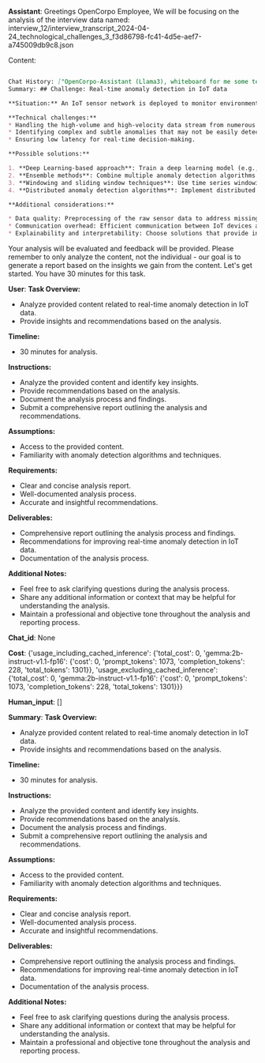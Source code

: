 **Assistant**: Greetings OpenCorpo Employee, We will be focusing on the analysis of the interview data named: interview_12/interview_transcript_2024-04-24_technological_challenges_3_f3d86798-fc41-4d5e-aef7-a745009db9c8.json 


 Content: 

 ```md

 Chat History: ["OpenCorpo-Assistant (Llama3), whiteboard for me some technological challenges. Propose a solution for scalability issues. I will evaluate your answers and give my feedback, then propose a problem to you. You will answer and I will evaluate. Let's now begin. You have 30 minutes.", "Sounds great! I'm ready to assist you with identifying scalability challenges and suggesting solutions.\n\n**Challenge 1: Handling large datasets**\n\n* Describe a situation where you need to process and analyze massive datasets in real-time.\n* What are the technical and computational challenges associated with handling such data?\n* How can scalability be achieved while maintaining performance and accuracy?\n\n**Challenge 2: Real-time data processing**\n\n* Imagine you need to receive and process data from multiple sources in real-time, with a high volume of data streams.\n* Describe the technical solutions you would use to handle this challenge and ensure responsiveness.\n* How can you optimize performance while maintaining fault tolerance?\n\n**Challenge 3: Data storage and retrieval**\n\n* Describe a scenario where you need to store and retrieve large datasets in a scalable and efficient manner.\n* What are the different data storage options, and how can you choose the best fit for your needs?\n* How can data retrieval be optimized while ensuring performance?\n\nPlease provide solutions to these challenges within the 30-minute timeframe, and I will evaluate them based on their clarity, feasibility, and scalability.", "I'm excited to take on these challenges! Here are my proposed solutions:\n\n**Challenge 1: Handling large datasets**\n\nSituation: A finance company needs to analyze customer transaction data in real-time to detect fraud and optimize financial operations.\n\nTechnical and computational challenges:\n- Large dataset size (hundreds of millions of records)\n- High-speed data ingestion from various sources\n- Real-time processing and analysis requirements\n- Limited computing resources\n\nSolution:\n\n1. **Data Ingestion**: Use a distributed message queue like Apache Kafka to handle high-volume, high-speed data ingestion from various sources.\n2. **Data Processing**: Employ a scalable processing framework like Apache Spark or Hadoop to process large datasets in parallel across multiple nodes.\n3. **Real-time Analysis**: Utilize real-time analytics engines like Apache Flink or Apache Storm to perform in-memory computations and analyze the data in near real-time.\n4. **Scalability**: Design a distributed architecture with auto-scaling capabilities, allowing for easy addition of computing resources as needed.\n\n**Challenge 2: Real-time data processing**\n\nSituation: A smart city needs to monitor and analyze sensor data from multiple sources (e.g., traffic cameras, air quality sensors) in real-time to optimize urban operations.\n\nTechnical solutions:\n- **Event-driven architecture**: Design a system that processes events in a stream-processing manner using technologies like Apache Kafka or Amazon Kinesis.\n- **Microservices-based architecture**: Break down the system into smaller, independent services that communicate with each other through APIs, allowing for scalability and fault tolerance.\n- **Containerization**: Use containerization (e.g., Docker) to package applications and their dependencies, enabling easy deployment and scaling.\n\nOptimization techniques:\n\n* **Load Balancing**: Distribute incoming data streams across multiple processing nodes to ensure responsiveness and avoid single points of failure.\n* **Caching**: Implement caching mechanisms to store frequently accessed data, reducing the load on processing nodes and improving performance.\n\n**Challenge 3: Data storage and retrieval**\n\nSituation: A scientific research institute needs to store and retrieve large datasets (e.g., genomic sequences) for analysis and collaboration.\n\nData storage options:\n- **Cloud-based object storage**: Use cloud-based solutions like Amazon S3 or Google Cloud Storage for scalable, cost-effective data storage.\n- **Distributed file systems**: Implement distributed file systems like HDFS or Ceph to store and manage large datasets across multiple nodes.\n- **NoSQL databases**: Leverage NoSQL databases like MongoDB or Cassandra for flexible, schema-less data storage.\n\nOptimization techniques:\n\n* **Data partitioning**: Partition large datasets into smaller chunks, allowing for efficient retrieval and processing.\n* **Indexing and caching**: Implement indexing mechanisms (e.g., B-tree indices) and caching layers to speed up data retrieval and minimize I/O operations.\n\nPlease let me know how I did!", 'You have provided insightful solutions to the challenges presented. Your approach to handling large datasets is impressive, while your suggestions for real-time data processing and data storage optimization are well thought out.\n\nI am impressed by your ability to think creatively and come up with practical solutions that address scalability issues effectively.\n\n**Feedback:**\n\n* Keep your solutions concise and to the point.\n* Clearly explain the rationale behind each solution.\n* Provide examples or use cases to illustrate how the solutions would work in practice.\n\n**Next challenge:**\n\nI would like you to propose a solution to a different scalability challenge related to a specific application or domain.', "Thank you for the feedback! I'll keep it in mind and strive to provide even more concise, clear, and practical solutions moving forward.\n\nPlease present the next challenge, and I'll be happy to tackle it!\n\n(And feel free to modify the previous challenges if needed, or add any additional context that might help me better understand the problem.)", '## Challenge: Real-time anomaly detection in IoT data\n\n**Situation:** An IoT sensor network is deployed to monitor environmental conditions (temperature, humidity, pressure) and detect potential anomalies. However, due to the large volume of data generated by the sensors, traditional anomaly detection algorithms may become inefficient.\n\n**Technical challenges:**\n* Handling the high-volume and high-velocity data stream from numerous IoT sensors.\n* Identifying complex and subtle anomalies that may not be easily detected by traditional algorithms.\n* Ensuring low latency for real-time decision-making.\n\n**Possible solutions:**\n\n1. **Deep Learning-based approach**: Train a deep learning model (e.g., CNN, LSTM) directly on the raw sensor data to automatically identify anomalies. This approach can be highly efficient and robust to complex patterns in the data.\n2. **Ensemble methods**: Combine multiple anomaly detection algorithms (e.g., k-nearest neighbors, adaptive thresholds) to improve accuracy and handle variations in the data.\n3. **Windowing and sliding window techniques**: Use time series windowing to analyze data in rolling windows and identify anomalies within those windows. This approach can be effective for identifying anomalies that occur periodically or intermittently.\n4. **Distributed anomaly detection algorithms**: Implement distributed anomaly detection algorithms that run on a cluster of IoT devices, allowing for real-time processing and faster detection of anomalies.\n\n**Additional considerations:**\n\n* Data quality: Preprocessing of the raw sensor data to address missing values, outliers, and noise is crucial for accurate anomaly detection.\n* Communication overhead: Efficient communication between IoT devices and the central server is essential for real-time anomaly detection.\n* Explainability and interpretability: Choose solutions that provide insights into the detected anomalies for better understanding and debugging.'] 
 Summary: ## Challenge: Real-time anomaly detection in IoT data

**Situation:** An IoT sensor network is deployed to monitor environmental conditions (temperature, humidity, pressure) and detect potential anomalies. However, due to the large volume of data generated by the sensors, traditional anomaly detection algorithms may become inefficient.

**Technical challenges:**
* Handling the high-volume and high-velocity data stream from numerous IoT sensors.
* Identifying complex and subtle anomalies that may not be easily detected by traditional algorithms.
* Ensuring low latency for real-time decision-making.

**Possible solutions:**

1. **Deep Learning-based approach**: Train a deep learning model (e.g., CNN, LSTM) directly on the raw sensor data to automatically identify anomalies. This approach can be highly efficient and robust to complex patterns in the data.
2. **Ensemble methods**: Combine multiple anomaly detection algorithms (e.g., k-nearest neighbors, adaptive thresholds) to improve accuracy and handle variations in the data.
3. **Windowing and sliding window techniques**: Use time series windowing to analyze data in rolling windows and identify anomalies within those windows. This approach can be effective for identifying anomalies that occur periodically or intermittently.
4. **Distributed anomaly detection algorithms**: Implement distributed anomaly detection algorithms that run on a cluster of IoT devices, allowing for real-time processing and faster detection of anomalies.

**Additional considerations:**

* Data quality: Preprocessing of the raw sensor data to address missing values, outliers, and noise is crucial for accurate anomaly detection.
* Communication overhead: Efficient communication between IoT devices and the central server is essential for real-time anomaly detection.
* Explainability and interpretability: Choose solutions that provide insights into the detected anomalies for better understanding and debugging. 
``` 


 Your analysis will be evaluated and feedback will be provided. Please remember to only analyze the content, not the individual - our goal is to generate a report based on the insights we gain from the content. Let's get started. You have 30 minutes for this task.

**User**: **Task Overview:**

* Analyze provided content related to real-time anomaly detection in IoT data.
* Provide insights and recommendations based on the analysis.

**Timeline:**

* 30 minutes for analysis.

**Instructions:**

* Analyze the provided content and identify key insights.
* Provide recommendations based on the analysis.
* Document the analysis process and findings.
* Submit a comprehensive report outlining the analysis and recommendations.

**Assumptions:**

* Access to the provided content.
* Familiarity with anomaly detection algorithms and techniques.

**Requirements:**

* Clear and concise analysis report.
* Well-documented analysis process.
* Accurate and insightful recommendations.

**Deliverables:**

* Comprehensive report outlining the analysis process and findings.
* Recommendations for improving real-time anomaly detection in IoT data.
* Documentation of the analysis process.

**Additional Notes:**

* Feel free to ask clarifying questions during the analysis process.
* Share any additional information or context that may be helpful for understanding the analysis.
* Maintain a professional and objective tone throughout the analysis and reporting process.

**Chat_id**: None

**Cost**: {'usage_including_cached_inference': {'total_cost': 0, 'gemma:2b-instruct-v1.1-fp16': {'cost': 0, 'prompt_tokens': 1073, 'completion_tokens': 228, 'total_tokens': 1301}}, 'usage_excluding_cached_inference': {'total_cost': 0, 'gemma:2b-instruct-v1.1-fp16': {'cost': 0, 'prompt_tokens': 1073, 'completion_tokens': 228, 'total_tokens': 1301}}}

**Human_input**: []

**Summary**: **Task Overview:**

* Analyze provided content related to real-time anomaly detection in IoT data.
* Provide insights and recommendations based on the analysis.

**Timeline:**

* 30 minutes for analysis.

**Instructions:**

* Analyze the provided content and identify key insights.
* Provide recommendations based on the analysis.
* Document the analysis process and findings.
* Submit a comprehensive report outlining the analysis and recommendations.

**Assumptions:**

* Access to the provided content.
* Familiarity with anomaly detection algorithms and techniques.

**Requirements:**

* Clear and concise analysis report.
* Well-documented analysis process.
* Accurate and insightful recommendations.

**Deliverables:**

* Comprehensive report outlining the analysis process and findings.
* Recommendations for improving real-time anomaly detection in IoT data.
* Documentation of the analysis process.

**Additional Notes:**

* Feel free to ask clarifying questions during the analysis process.
* Share any additional information or context that may be helpful for understanding the analysis.
* Maintain a professional and objective tone throughout the analysis and reporting process.


